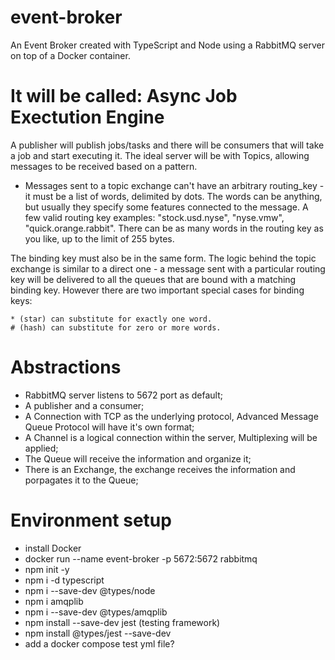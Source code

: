 # event-broker
An Event Broker created with TypeScript and Node using a RabbitMQ server on top of a Docker container.

# It will be called: Async Job Exectution Engine
A publisher will publish jobs/tasks and there will be consumers that will take a job and start executing it.
The ideal server will be with Topics, allowing messages to be received based on a pattern.

* Messages sent to a topic exchange can't have an arbitrary routing_key - it must be a list of words, delimited by dots. The words can be anything, but usually they specify some features connected to the message. A few valid routing key examples: "stock.usd.nyse", "nyse.vmw", "quick.orange.rabbit". There can be as many words in the routing key as you like, up to the limit of 255 bytes.

The binding key must also be in the same form. The logic behind the topic exchange is similar to a direct one - a message sent with a particular routing key will be delivered to all the queues that are bound with a matching binding key. However there are two important special cases for binding keys:

    * (star) can substitute for exactly one word.
    # (hash) can substitute for zero or more words.


# Abstractions
* RabbitMQ server listens to 5672 port as default;
* A publisher and a consumer;
* A Connection with TCP as the underlying protocol, Advanced Message Queue Protocol will have it's own format;
* A Channel is a logical connection within the server, Multiplexing will be applied; 
* The Queue will receive the information and organize it;
* There is an Exchange, the exchange receives the information and porpagates it to the Queue;

# Environment setup
* install Docker
* docker run --name event-broker -p 5672:5672 rabbitmq
* npm init -y
* npm i -d typescript
* npm i --save-dev @types/node
* npm i amqplib
* npm i --save-dev @types/amqplib
* npm install --save-dev jest (testing framework)
* npm install @types/jest --save-dev
* add a docker compose test yml file?

